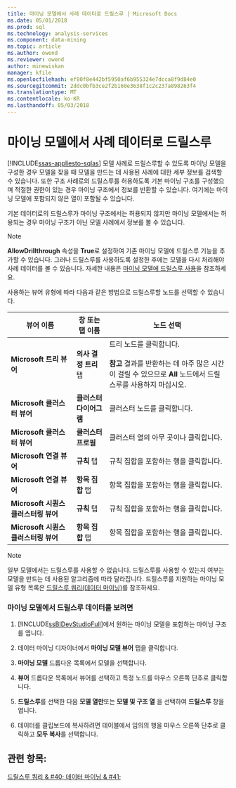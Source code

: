 ```yaml
---
title: 마이닝 모델에서 사례 데이터로 드릴스루 | Microsoft Docs
ms.date: 05/01/2018
ms.prod: sql
ms.technology: analysis-services
ms.component: data-mining
ms.topic: article
ms.author: owend
ms.reviewer: owend
author: minewiskan
manager: kfile
ms.openlocfilehash: ef80f8e442bf5950af6b955324e7dcca8f9d84e0
ms.sourcegitcommit: 2ddc0bfb3ce2f2b160e3638f1c2c237a898263f4
ms.translationtype: MT
ms.contentlocale: ko-KR
ms.lasthandoff: 05/03/2018
---
```

# <a name="drill-through-to-case-data-from-a-mining-model"></a>마이닝 모델에서 사례 데이터로 드릴스루
[!INCLUDE[ssas-appliesto-sqlas](../../includes/ssas-appliesto-sqlas.md)]
  모델 사례로 드릴스루할 수 있도록 마이닝 모델을 구성한 경우 모델을 찾을 때 모델을 만드는 데 사용된 사례에 대한 세부 정보를 검색할 수 있습니다. 또한 구조 사례로의 드릴스루를 허용하도록 기본 마이닝 구조를 구성했으며 적절한 권한이 있는 경우 마이닝 구조에서 정보를 반환할 수 있습니다. 여기에는 마이닝 모델에 포함되지 않은 열이 포함될 수 있습니다.  
  
 기본 데이터로의 드릴스루가 마이닝 구조에서는 허용되지 않지만 마이닝 모델에서는 허용되는 경우 마이닝 구조가 아닌 모델 사례에서 정보를 볼 수 있습니다.  
  
> [!NOTE]  
>  **AllowDrillthrough** 속성을 **True**로 설정하여 기존 마이닝 모델에 드릴스루 기능을 추가할 수 있습니다. 그러나 드릴스루를 사용하도록 설정한 후에는 모델을 다시 처리해야 사례 데이터를 볼 수 있습니다. 자세한 내용은 [마이닝 모델에 드릴스루 사용](../../analysis-services/data-mining/enable-drillthrough-for-a-mining-model.md)을 참조하세요.  
  
 사용하는 뷰어 유형에 따라 다음과 같은 방법으로 드릴스루할 노드를 선택할 수 있습니다.  
  
|뷰어 이름|창 또는 탭 이름|노드 선택|  
|-----------------|----------------------|-----------------|  
|**Microsoft 트리 뷰어**|**의사 결정 트리** 탭|트리 노드를 클릭합니다.<br /><br /> **참고** 결과를 반환하는 데 아주 많은 시간이 걸릴 수 있으므로 **All** 노드에서 드릴스루를 사용하지 마십시오.|  
|**Microsoft 클러스터 뷰어**|**클러스터 다이어그램**|클러스터 노드를 클릭합니다.|  
|**Microsoft 클러스터 뷰어**|**클러스터 프로필**|클러스터 열의 아무 곳이나 클릭합니다.|  
|**Microsoft 연결 뷰어**|**규칙** 탭|규칙 집합을 포함하는 행을 클릭합니다.|  
|**Microsoft 연결 뷰어**|**항목 집합** 탭|항목 집합을 포함하는 행을 클릭합니다.|  
|**Microsoft 시퀀스 클러스터링 뷰어**|**규칙** 탭|규칙 집합을 포함하는 행을 클릭합니다.|  
|**Microsoft 시퀀스 클러스터링 뷰어**|**항목 집합** 탭|항목 집합을 포함하는 행을 클릭합니다.|  
  
> [!NOTE]  
>  일부 모델에서는 드릴스루를 사용할 수 없습니다. 드릴스루를 사용할 수 있는지 여부는 모델을 만드는 데 사용된 알고리즘에 따라 달라집니다. 드릴스루를 지원하는 마이닝 모델 유형 목록은 [드릴스루 쿼리&#40;데이터 마이닝&#41;](../../analysis-services/data-mining/drillthrough-queries-data-mining.md)를 참조하세요.  
  
### <a name="to-view-drillthrough-data-from-a-mining-model"></a>마이닝 모델에서 드릴스루 데이터를 보려면  
  
1.  [!INCLUDE[ssBIDevStudioFull](../../includes/ssbidevstudiofull-md.md)]에서 원하는 마이닝 모델을 포함하는 마이닝 구조를 엽니다.  
  
2.  데이터 마이닝 디자이너에서 **마이닝 모델 뷰어** 탭을 클릭합니다.  
  
3.  **마이닝 모델** 드롭다운 목록에서 모델을 선택합니다.  
  
4.  **뷰어** 드롭다운 목록에서 뷰어를 선택하고 특정 노드를 마우스 오른쪽 단추로 클릭합니다.  
  
5.  **드릴스루**를 선택한 다음 **모델 열만**또는 **모델 및 구조 열** 을 선택하여 **드릴스루** 창을 엽니다.  
  
6.  데이터를 클립보드에 복사하려면 테이블에서 임의의 행을 마우스 오른쪽 단추로 클릭하고 **모두 복사**를 선택합니다.  
  
## <a name="see-also"></a>관련 항목:  
 [드릴스루 쿼리 & #40; 데이터 마이닝 & #41;](../../analysis-services/data-mining/drillthrough-queries-data-mining.md)  
  
  
